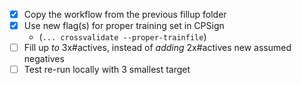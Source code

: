 - [x] Copy the workflow from the previous fillup folder
- [x] Use new flag(s) for proper training set in CPSign
  - (`... crossvalidate --proper-trainfile`)
- [ ] Fill up *to* 3x#actives, instead of *adding* 2x#actives new assumed negatives
- [ ] Test re-run locally with 3 smallest target